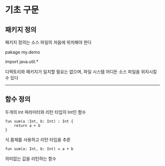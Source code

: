 # 기초 구문
## 패키지 정의
패키지 정의는 소스 파일의 처음에 위치해야 한다

pakage my.demo

import java.util.*

디렉토리와 패키지가 일치할 필요는 없으며, 파일 시스템 어디든 소스 파일을 위치시킬 수 있다
***
## 함수 정의
두개의 Int 파라미터와 리턴 타입이 Int인 함수
```
fun sum(a :Int, b: Int) : Int {
    return a + b
}
```
식 몸체를 사용하고 리턴 타입을 추론
```
fun sum(a: Int, b: Int) = a + b
```
의미없는 값을 리턴하는 함수
```

